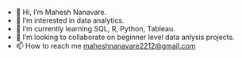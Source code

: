- 👋 Hi, I’m Mahesh Nanavare.
- 👀 I’m interested in data analytics.
- 🌱 I’m currently learning SQL, R, Python, Tableau.
- 💞️ I’m looking to collaborate on beginner level data anlysis projects.
- 📫 How to reach me maheshnanavare2212@gmail.com

<!---
Mahesh-PN/Mahesh-PN is a ✨ special ✨ repository because its `README.md` (this file) appears on your GitHub profile.
You can click the Preview link to take a look at your changes.
--->
